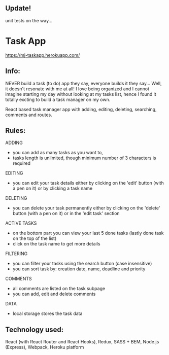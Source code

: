 ## Update!
unit tests on the way...

# Task App

https://mj-taskapp.herokuapp.com/

## Info:
NEVER build a task (to do) app they say, everyone builds it they say... Well, it doesn't resonate with me at all! I love being organized and I cannot imagine starting my day without looking at my tasks list, hence I found it totally excting to build a task manager on my own.

React based task manager app with adding, editing, deleting, searching, comments and routes.

## Rules:
ADDING
- you can add as many tasks as you want to,
- tasks length is unlimited, though minimum number of 3 characters is required
     
EDITING
- you can edit your task details either by clicking on the 'edit' button (with a pen on it) or by clicking a task name
      
DELETING
- you can delete your task permanently either by clicking on the 'delete' button (with a pen on it) or in the 'edit task' section
      
ACTIVE TASKS
- on the bottom part you can view your last 5 done tasks (lastly done task on the top of the list)
- click on the task name to get more details
      
FILTERING
- you can filter your tasks using the search button (case insensitive)
- you can sort task by: creation date, name, deadline and priority

COMMENTS
- all comments are listed on the task subpage
- you can add, edit and delete comments

DATA
- local storage stores the task data


## Technology used:
React (with React Router and React Hooks),
Redux,
SASS + BEM,
Node.js (Express),
Webpack,
Heroku platform


      
